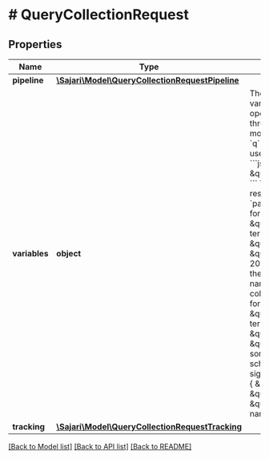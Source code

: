 # # QueryCollectionRequest

## Properties

| Name          | Type                                                                                  | Description                                                                                                                                                                                                                                                                                                                                                                                                                                                                                                                                                                                                                                                                                                                                                                                                                                                                                                                                                                                                                                           | Notes      |
| ------------- | ------------------------------------------------------------------------------------- | ----------------------------------------------------------------------------------------------------------------------------------------------------------------------------------------------------------------------------------------------------------------------------------------------------------------------------------------------------------------------------------------------------------------------------------------------------------------------------------------------------------------------------------------------------------------------------------------------------------------------------------------------------------------------------------------------------------------------------------------------------------------------------------------------------------------------------------------------------------------------------------------------------------------------------------------------------------------------------------------------------------------------------------------------------- | ---------- |
| **pipeline**  | [**\Sajari\Model\QueryCollectionRequestPipeline**](QueryCollectionRequestPipeline.md) |                                                                                                                                                                                                                                                                                                                                                                                                                                                                                                                                                                                                                                                                                                                                                                                                                                                                                                                                                                                                                                                       | [optional] |
| **variables** | **object**                                                                            | The initial values for the variables the pipeline operates on and transforms throughout its steps. The most important variable is &#x60;q&#x60; which is the query the user entered, for example: &#x60;&#x60;&#x60;json { \&quot;q\&quot;: \&quot;search terms\&quot; } &#x60;&#x60;&#x60; To paginate through results, set the variables &#x60;page&#x60; and &#x60;resultsPerPage&#x60;, for example: &#x60;&#x60;&#x60;json { \&quot;q\&quot;: \&quot;search terms\&quot;, \&quot;page\&quot;: 5, \&quot;resultsPerPage\&quot;: 20 } &#x60;&#x60;&#x60; To sort results, set the variable &#x60;sort&#x60; to the name of one of your collection&#39;s schema fields, for example: &#x60;&#x60;&#x60;json { \&quot;q\&quot;: \&quot;search terms\&quot;, \&quot;sort\&quot;: \&quot;name\&quot; } &#x60;&#x60;&#x60; To sort in reverse, prefix the schema field with a minus sign &#x60;-&#x60;, for example: &#x60;&#x60;&#x60;json { \&quot;q\&quot;: \&quot;search terms\&quot;, \&quot;sort\&quot;: \&quot;-name\&quot; } &#x60;&#x60;&#x60; |
| **tracking**  | [**\Sajari\Model\QueryCollectionRequestTracking**](QueryCollectionRequestTracking.md) |                                                                                                                                                                                                                                                                                                                                                                                                                                                                                                                                                                                                                                                                                                                                                                                                                                                                                                                                                                                                                                                       | [optional] |

[[Back to Model list]](../../README.md#models) [[Back to API list]](../../README.md#endpoints) [[Back to README]](../../README.md)
